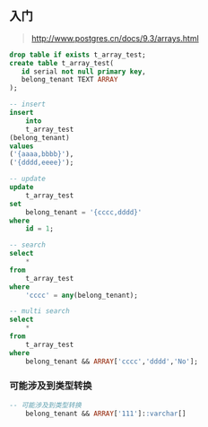 
## 入门
> http://www.postgres.cn/docs/9.3/arrays.html


```sql
drop table if exists t_array_test;
create table t_array_test(
   id serial not null primary key,
   belong_tenant TEXT ARRAY
);
```

```sql
-- insert
insert
	into
	t_array_test
(belong_tenant)
values
('{aaaa,bbbb}'),
('{dddd,eeee}');
```

```sql
-- update
update
	t_array_test
set
	belong_tenant = '{cccc,dddd}'
where
	id = 1;
```

```sql
-- search
select
	*
from
	t_array_test
where
	'cccc' = any(belong_tenant); 

-- multi search
select
	*
from
	t_array_test
where
	belong_tenant && ARRAY['cccc','dddd','No'];
```

### 可能涉及到类型转换
```sql
-- 可能涉及到类型转换
	belong_tenant && ARRAY['111']::varchar[]
```

